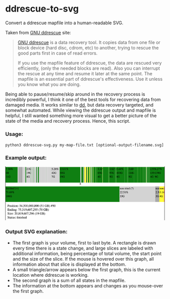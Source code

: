 # ddrescue-to-svg
Convert a ddrescue mapfile into a human-readable SVG.

Taken from [GNU ddrescue](https://www.gnu.org/software/ddrescue/) site:
> [GNU ddrescue](https://www.gnu.org/software/ddrescue/) is a data recovery tool. It copies data from one file or block device (hard disc, cdrom, etc) to another, trying to rescue the good parts first in case of read errors.
>
> If you use the mapfile feature of ddrescue, the data are rescued very efficiently, (only the needed blocks are read). Also you can interrupt the rescue at any time and resume it later at the same point. The mapfile is an essential part of ddrescue's effectiveness. Use it unless you know what you are doing.

Being able to pause/resume/skip around in the recovery process is incredibly powerful, I think it one of the best tools for recovering data from damaged media. It works similar to [dd](https://en.wikipedia.org/wiki/Dd_%28Unix%29), but data recovery targeted, and somewhat automated. While viewing the ddrescue output and mapfile is helpful, I still wanted something more visual to get a better picture of the state of the media and recovery process. Hence, this script.

### Usage:

```
python3 ddrescue-svg.py my-map-file.txt [optional-output-filename.svg]
```

### Example output:

![screenshot](screenshot.png)

### Output SVG explanation:

- The first graph is your volume, first to last byte. A rectangle is drawn every time there is a state change, and large slices are labeled with additional information, being percentage of total volume, the start point and the size of the slice. If the mouse is hovered over this graph, all information about that slice is displayed at the bottom.
- A small triangle/arrow appears below the first graph, this is the current location where ddrescue is working.
- The second graph is a sum of all states in the mapfile.
- The information at the bottom appears and changes as you mouse-over the first graph.
